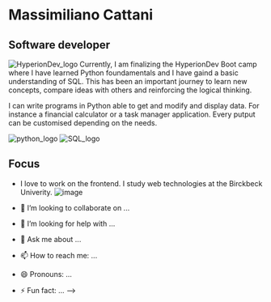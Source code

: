 # Massimiliano Cattani
## Software developer 
![HyperionDev_logo](https://github.com/MassimilianoCattani/MassimilianoCattani/assets/52679658/1bcfbaaa-1682-4794-ab9c-f7afe7093259)
 Currently, I am finalizing the HyperionDev Boot camp where I have learned Python foundamentals and I have gaind a basic understanding of SQL.
This has been an important journey to learn new concepts, compare ideas with others and reinforcing the logical thinking. 

I can write programs in Python able to get and modify and display data. For instance a financial calculator or a task manager application. Every putput can be customised depending on the needs.

![python_logo](https://github.com/MassimilianoCattani/MassimilianoCattani/assets/52679658/416f41e9-434f-4aa8-9036-671cbeeaed7c) ![SQL_logo](https://github.com/MassimilianoCattani/MassimilianoCattani/assets/52679658/f11447e2-d322-4670-80c1-40f0a16b56f2)




 ## Focus
  - I love to work on the frontend. I study web technologies at the Birckbeck Univerity. 
  ![image](https://github.com/MassimilianoCattani/MassimilianoCattani/assets/52679658/d02822aa-01fb-4c8d-a09d-590c462b11eb)






- 👯 I’m looking to collaborate on ...
- 🤔 I’m looking for help with ...
- 💬 Ask me about ...
- 📫 How to reach me: ...
- 😄 Pronouns: ...
- ⚡ Fun fact: ...
-->
